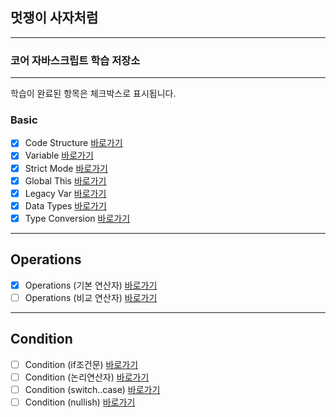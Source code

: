 ## 멋쟁이 사자처럼

---

### 코어 자바스크립트 학습 저장소

---

학습이 완료된 항목은 체크박스로 표시됩니다.

### Basic

- [x] Code Structure [바로가기](https://github.com/s0zzang/core-javascript/blob/01.core/client/chapter/core/01.codeStructure.js)
- [x] Variable [바로가기](https://github.com/s0zzang/core-javascript/blob/01.core/client/chapter/core/02.variables.js)
- [x] Strict Mode [바로가기](https://github.com/s0zzang/core-javascript/blob/01.core/client/chapter/core/03.strictMode.js)
- [x] Global This [바로가기](https://github.com/s0zzang/core-javascript/blob/01.core/client/chapter/core/04.globalThis.js)
- [x] Legacy Var [바로가기](https://github.com/s0zzang/core-javascript/blob/01.core/client/chapter/core/05.legacyVar.js)
- [x] Data Types [바로가기](https://github.com/s0zzang/core-javascript/blob/01.core/client/chapter/core/06.dataTypes.js)
- [x] Type Conversion [바로가기](https://github.com/s0zzang/core-javascript/blob/01.core/client/chapter/core/07.typeConversion.js)

---

## Operations

- [x] Operations (기본 연산자) [바로가기](https://github.com/s0zzang/core-javascript/blob/01.core/client/chapter/core/08-1.operation.js)
- [ ] Operations (비교 연산자) [바로가기](https://github.com/s0zzang/core-javascript/blob/01.core/client/chapter/core/08-2.operation.js)

---

## Condition

- [ ] Condition (if조건문) [바로가기](https://github.com/s0zzang/core-javascript/blob/01.core/client/chapter/core/09-1.conditions.js)
- [ ] Condition (논리연산자) [바로가기](https://github.com/s0zzang/core-javascript/blob/01.core/client/chapter/core/09-2.conditions.js)
- [ ] Condition (switch..case) [바로가기](https://github.com/s0zzang/core-javascript/blob/01.core/client/chapter/core/09-3.conditions.js)
- [ ] Condition (nullish) [바로가기](https://github.com/s0zzang/core-javascript/blob/01.core/client/chapter/core/09-4.conditions.js)
